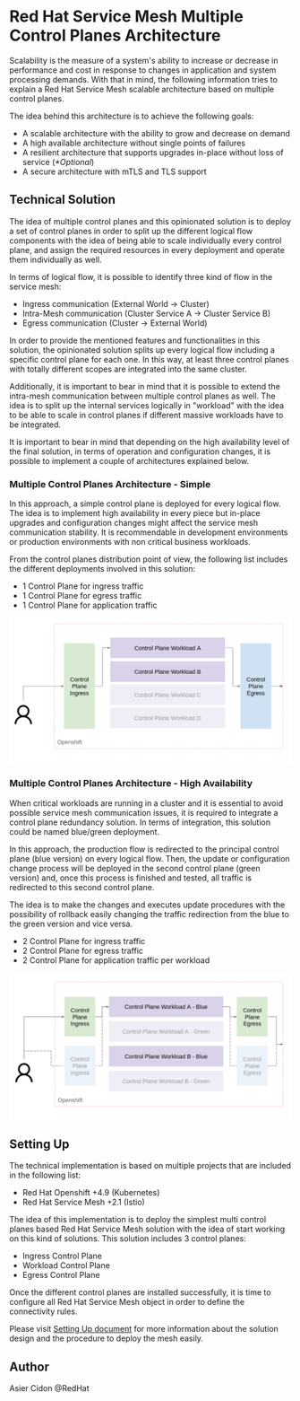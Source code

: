 # Red Hat Service Mesh Multiple Control Planes Architecture

Scalability is the measure of a system's ability to increase or decrease in performance and cost in response to changes in application and system processing demands. With that in mind, the following information tries to explain a Red Hat Service Mesh scalable architecture based on multiple control planes. 

The idea behind this architecture is to achieve the following goals:

- A scalable architecture with the ability to grow and decrease on demand
- A high available architecture without single points of failures
- A resilient architecture that supports upgrades in-place without loss of service (_*Optional_)
- A secure architecture with mTLS and TLS support

## Technical Solution

The idea of multiple control planes and this opinionated solution is to deploy a set of control planes in order to split up the different logical flow components with the idea of being able to scale individually every control plane, and assign the required resources in every deployment and operate them individually as well.

In terms of logical flow, it is possible to identify three kind of flow in the service mesh:

- Ingress communication (External World -> Cluster)
- Intra-Mesh communication (Cluster Service A -> Cluster Service B)
- Egress communication (Cluster -> External World)

In order to provide the mentioned features and functionalities in this solution, the opinionated solution splits up every logical flow including a specific control plane for each one. In this way, at least three control planes with totally different scopes are integrated into the same cluster.

Additionally, it is important to bear in mind that it is possible to extend the intra-mesh communication between multiple control planes as well. The idea is to split up the internal services logically in "workload" with the idea to be able to scale in control planes if different massive workloads have to be integrated.

It is important to bear in mind that depending on the high availability level of the final solution, in terms of operation and configuration changes, it is possible to implement a couple of architectures explained below.

### Multiple Control Planes Architecture - Simple

In this approach, a simple control plane is deployed for every logical flow. The idea is to implement high availability in every piece but in-place upgrades and configuration changes might affect the service mesh communication stability. It is recommendable in development environments or production environments with non critical business workloads.

From the control planes distribution point of view, the following list includes the different deployments involved in this solution:

- 1 Control Plane for ingress traffic 
- 1 Control Plane for egress traffic
- 1 Control Plane for application traffic

![](./images/RHMesh_MCP_Simple.png "Red Hat Service Mesh Multiple Control Planes Architecture - Simple")

### Multiple Control Planes Architecture - High Availability

When critical workloads are running in a cluster and it is essential to avoid possible service mesh communication issues, it is required to integrate a control plane redundancy solution. In terms of integration, this solution could be named blue/green deployment. 

In this approach, the production flow is redirected to the principal control plane (blue version) on every logical flow. Then, the update or configuration change process will be deployed in the second control plane (green version) and, once this process is finished and tested, all traffic is redirected to this second control plane.

The idea is to make the changes and executes update procedures with the possibility of rollback easily changing the traffic redirection from the blue to the green version and vice versa.

- 2 Control Plane for ingress traffic 
- 2 Control Plane for egress traffic
- 2 Control Plane for application traffic per workload

![](./images/RHMesh_MCP_HA.png "Red Hat Service Mesh Multiple Control Planes Architecture - HA")

## Setting Up

The technical implementation is based on multiple projects that are included in the following list:

- Red Hat Openshift +4.9 (Kubernetes)
- Red Hat Service Mesh +2.1 (Istio)

The idea of this implementation is to deploy the simplest multi control planes based Red Hat Service Mesh solution with the idea of start working on this kind of solutions. This solution includes 3 control planes:

- Ingress Control Plane
- Workload Control Plane
- Egress Control Plane

Once the different control planes are installed successfully, it is time to configure all Red Hat Service Mesh object in order to define the connectivity rules.

Please visit [Setting Up document](./docs/setting_up.md) for more information about the solution design and the procedure to deploy the mesh easily.

## Author

Asier Cidon @RedHat
